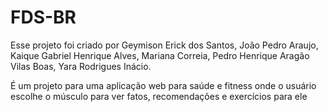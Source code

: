 # FDS-BR

Esse projeto foi criado por Geymison Erick dos Santos, João Pedro Araujo, Kaique Gabriel Henrique Alves, Mariana Correia, Pedro Henrique Aragão Vilas Boas, Yara Rodrigues Inácio.

É um projeto para uma aplicação web para saúde e fitness onde o usuário escolhe o músculo para ver fatos, recomendações e exercícios para ele
